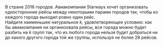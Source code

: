В стране 2016 городов. Авиакомпания Starways хочет организовать односторонние рейсы между некоторыми парами городов так, чтобы из каждого города выходил ровно один рейс.
<br/> Найдите наименьшее натуральное $k$, удовлетворяющее условию: как бы авиакомпания ни организовала рейсы, все города можно будет разбить на $k$ групп так, что из любого города  нельзя будет добраться ни до какого другого города той же группы, используя не более 28 рейсов.